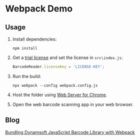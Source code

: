 # Webpack Demo

## Usage
1. Install dependencies:

    ```
    npm install
    ```

2. Get a [trial license](https://www.dynamsoft.com/CustomerPortal/Portal/Triallicense.aspx) and set the license in `src\index.js`:

    ```js
    BarcodeReader.licenseKey = 'LICENSE-KEY';
    ```

3. Run the build:

    ```
    npx webpack --config webpack.config.js
    ```

4. Host the folder using [Web Server for Chrome](https://chrome.google.com/webstore/detail/web-server-for-chrome/ofhbbkphhbklhfoeikjpcbhemlocgigb?hl=en).

5. Open the web barcode scanning app in your web browser.

## Blog
[Bundling Dynamsoft JavaScript Barcode Library with Webpack](https://www.codepool.biz/webpack-dynamsoft-javascript-barcode.html)
